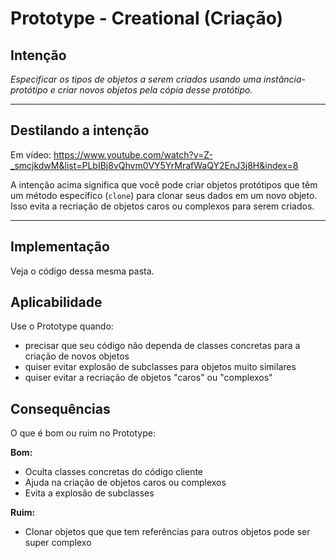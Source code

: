 # Prototype - Creational (Criação)

## Intenção

*Especificar os tipos de objetos a serem criados usando uma instância-protótipo e criar novos objetos pela cópia desse protótipo.*

---

## Destilando a intenção

Em vídeo: https://www.youtube.com/watch?v=Z-_smcjkdwM&list=PLbIBj8vQhvm0VY5YrMrafWaQY2EnJ3j8H&index=8

A intenção acima significa que você pode criar objetos protótipos que têm um método específico (`clone`) para clonar seus dados em um novo objeto. Isso evita a recriação de objetos caros ou complexos para serem criados.

---

## Implementação

Veja o código dessa mesma pasta.


## Aplicabilidade

Use o Prototype quando:

- precisar que seu código não dependa de classes concretas para a criação de novos objetos
- quiser evitar explosão de subclasses para objetos muito similares
- quiser evitar a recriação de objetos "caros" ou "complexos"

## Consequências

O que é bom ou ruim no Prototype:

**Bom:**
- Oculta classes concretas do código cliente
- Ajuda na criação de objetos caros ou complexos
- Evita a explosão de subclasses

**Ruim:**

- Clonar objetos que que tem referências para outros objetos pode ser super complexo